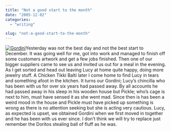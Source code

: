 ```yaml
---
title: "Not a good start to the month"
date: "2005-12-02"
categories: 
  - "writing"

slug: "not-a-good-start-to-the-month"
---
```


[![Gordini](/images/69294526_966e6d0fdd_m.jpg)](http://www.flickr.com/photos/funkylarma/69294526/ "Gordini")Yesterday was not the best day and not the best start to December. It was going well for me, got into work and managed to finish off some customers artwork and get a few jobs finished. Then one of our bigger suppliers came to see us and invited us out for a meal in the evening. As I get sorted and head out leaving Lucy at home quite happy, doing more jewelry stuff. A Chicken Tikki Balti later I come home to find Lucy in tears and something afoot in the kitchen. It turns our Gordini; Lucy’s chincilla who has been with us for over six years had passed away. By all accounts he had passed away in his sleep in his wooden house but Pickle; who’s cage is next to him, must have sensed it as she went mad. Since then is has been a weird mood in the house and Pickle must have picked up something is wrong as there is no attention seeking but she is acting very cautious. Lucy, as expected is upset, we obtained Gordini when we first moved in together and he has been with us ever since. I don’t think we will try to replace just remember the Doritos stealing ball of fluff as he was.
